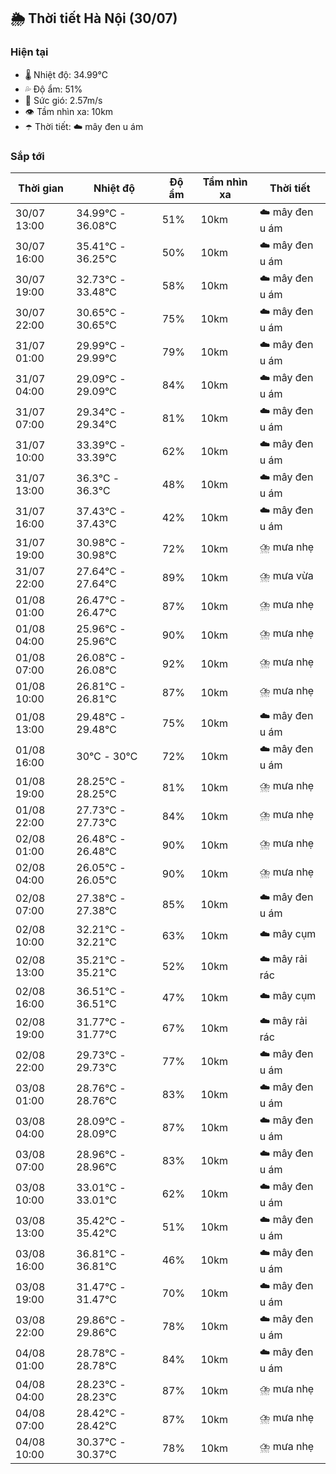 ## 🌦️ Thời tiết Hà Nội (30/07)

### Hiện tại

- 🌡️ Nhiệt độ: 34.99℃
- 💦 Độ ẩm: 51%
- 💨 Sức gió: 2.57m/s
- 👁️ Tầm nhìn xa: 10km
- ☂️ Thời tiết: ☁️ mây đen u ám

### Sắp tới

| Thời gian | Nhiệt độ | Độ ẩm | Tầm nhìn xa | Thời tiết |
| --- | --- | --- | --- | --- |
| 30/07 13:00 | 34.99℃ - 36.08℃ | 51% | 10km | ☁️ mây đen u ám |
| 30/07 16:00 | 35.41℃ - 36.25℃ | 50% | 10km | ☁️ mây đen u ám |
| 30/07 19:00 | 32.73℃ - 33.48℃ | 58% | 10km | ☁️ mây đen u ám |
| 30/07 22:00 | 30.65℃ - 30.65℃ | 75% | 10km | ☁️ mây đen u ám |
| 31/07 01:00 | 29.99℃ - 29.99℃ | 79% | 10km | ☁️ mây đen u ám |
| 31/07 04:00 | 29.09℃ - 29.09℃ | 84% | 10km | ☁️ mây đen u ám |
| 31/07 07:00 | 29.34℃ - 29.34℃ | 81% | 10km | ☁️ mây đen u ám |
| 31/07 10:00 | 33.39℃ - 33.39℃ | 62% | 10km | ☁️ mây đen u ám |
| 31/07 13:00 | 36.3℃ - 36.3℃ | 48% | 10km | ☁️ mây đen u ám |
| 31/07 16:00 | 37.43℃ - 37.43℃ | 42% | 10km | ☁️ mây đen u ám |
| 31/07 19:00 | 30.98℃ - 30.98℃ | 72% | 10km | ⛈️ mưa nhẹ |
| 31/07 22:00 | 27.64℃ - 27.64℃ | 89% | 10km | ⛈️ mưa vừa |
| 01/08 01:00 | 26.47℃ - 26.47℃ | 87% | 10km | ⛈️ mưa nhẹ |
| 01/08 04:00 | 25.96℃ - 25.96℃ | 90% | 10km | ⛈️ mưa nhẹ |
| 01/08 07:00 | 26.08℃ - 26.08℃ | 92% | 10km | ⛈️ mưa nhẹ |
| 01/08 10:00 | 26.81℃ - 26.81℃ | 87% | 10km | ⛈️ mưa nhẹ |
| 01/08 13:00 | 29.48℃ - 29.48℃ | 75% | 10km | ☁️ mây đen u ám |
| 01/08 16:00 | 30℃ - 30℃ | 72% | 10km | ☁️ mây đen u ám |
| 01/08 19:00 | 28.25℃ - 28.25℃ | 81% | 10km | ⛈️ mưa nhẹ |
| 01/08 22:00 | 27.73℃ - 27.73℃ | 84% | 10km | ⛈️ mưa nhẹ |
| 02/08 01:00 | 26.48℃ - 26.48℃ | 90% | 10km | ⛈️ mưa nhẹ |
| 02/08 04:00 | 26.05℃ - 26.05℃ | 90% | 10km | ⛈️ mưa nhẹ |
| 02/08 07:00 | 27.38℃ - 27.38℃ | 85% | 10km | ☁️ mây đen u ám |
| 02/08 10:00 | 32.21℃ - 32.21℃ | 63% | 10km | ☁️ mây cụm |
| 02/08 13:00 | 35.21℃ - 35.21℃ | 52% | 10km | ☁️ mây rải rác |
| 02/08 16:00 | 36.51℃ - 36.51℃ | 47% | 10km | ☁️ mây cụm |
| 02/08 19:00 | 31.77℃ - 31.77℃ | 67% | 10km | ☁️ mây rải rác |
| 02/08 22:00 | 29.73℃ - 29.73℃ | 77% | 10km | ☁️ mây đen u ám |
| 03/08 01:00 | 28.76℃ - 28.76℃ | 83% | 10km | ☁️ mây đen u ám |
| 03/08 04:00 | 28.09℃ - 28.09℃ | 87% | 10km | ☁️ mây đen u ám |
| 03/08 07:00 | 28.96℃ - 28.96℃ | 83% | 10km | ☁️ mây đen u ám |
| 03/08 10:00 | 33.01℃ - 33.01℃ | 62% | 10km | ☁️ mây đen u ám |
| 03/08 13:00 | 35.42℃ - 35.42℃ | 51% | 10km | ☁️ mây đen u ám |
| 03/08 16:00 | 36.81℃ - 36.81℃ | 46% | 10km | ☁️ mây đen u ám |
| 03/08 19:00 | 31.47℃ - 31.47℃ | 70% | 10km | ☁️ mây đen u ám |
| 03/08 22:00 | 29.86℃ - 29.86℃ | 78% | 10km | ☁️ mây đen u ám |
| 04/08 01:00 | 28.78℃ - 28.78℃ | 84% | 10km | ☁️ mây đen u ám |
| 04/08 04:00 | 28.23℃ - 28.23℃ | 87% | 10km | ⛈️ mưa nhẹ |
| 04/08 07:00 | 28.42℃ - 28.42℃ | 87% | 10km | ⛈️ mưa nhẹ |
| 04/08 10:00 | 30.37℃ - 30.37℃ | 78% | 10km | ⛈️ mưa nhẹ |
